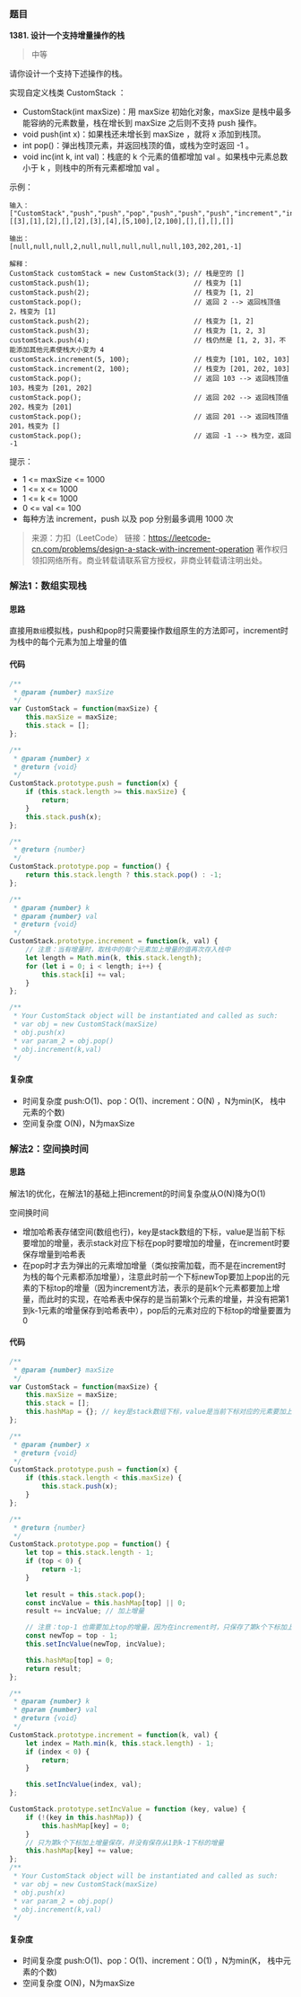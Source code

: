 ### 题目
**1381. 设计一个支持增量操作的栈**
>中等

请你设计一个支持下述操作的栈。

实现自定义栈类 CustomStack ：

* CustomStack(int maxSize)：用 maxSize 初始化对象，maxSize 是栈中最多能容纳的元素数量，栈在增长到 maxSize 之后则不支持 push 操作。
* void push(int x)：如果栈还未增长到 maxSize ，就将 x 添加到栈顶。
* int pop()：弹出栈顶元素，并返回栈顶的值，或栈为空时返回 -1 。
* void inc(int k, int val)：栈底的 k 个元素的值都增加 val 。如果栈中元素总数小于 k ，则栈中的所有元素都增加 val 。


示例：
```
输入：
["CustomStack","push","push","pop","push","push","push","increment","increment","pop","pop","pop","pop"]
[[3],[1],[2],[],[2],[3],[4],[5,100],[2,100],[],[],[],[]]

输出：
[null,null,null,2,null,null,null,null,null,103,202,201,-1]

解释：
CustomStack customStack = new CustomStack(3); // 栈是空的 []
customStack.push(1);                          // 栈变为 [1]
customStack.push(2);                          // 栈变为 [1, 2]
customStack.pop();                            // 返回 2 --> 返回栈顶值 2，栈变为 [1]
customStack.push(2);                          // 栈变为 [1, 2]
customStack.push(3);                          // 栈变为 [1, 2, 3]
customStack.push(4);                          // 栈仍然是 [1, 2, 3]，不能添加其他元素使栈大小变为 4
customStack.increment(5, 100);                // 栈变为 [101, 102, 103]
customStack.increment(2, 100);                // 栈变为 [201, 202, 103]
customStack.pop();                            // 返回 103 --> 返回栈顶值 103，栈变为 [201, 202]
customStack.pop();                            // 返回 202 --> 返回栈顶值 202，栈变为 [201]
customStack.pop();                            // 返回 201 --> 返回栈顶值 201，栈变为 []
customStack.pop();                            // 返回 -1 --> 栈为空，返回 -1
```

提示：
* 1 <= maxSize <= 1000
* 1 <= x <= 1000
* 1 <= k <= 1000
* 0 <= val <= 100
* 每种方法 increment，push 以及 pop 分别最多调用 1000 次

>来源：力扣（LeetCode）
链接：https://leetcode-cn.com/problems/design-a-stack-with-increment-operation
著作权归领扣网络所有。商业转载请联系官方授权，非商业转载请注明出处。

### 解法1：数组实现栈

#### 思路

直接用`数组`模拟栈，push和pop时只需要操作数组原生的方法即可，increment时为栈中的每个元素为加上增量的值

#### 代码
```javascript
/**
 * @param {number} maxSize
 */
var CustomStack = function(maxSize) {
    this.maxSize = maxSize;
    this.stack = [];
};

/** 
 * @param {number} x
 * @return {void}
 */
CustomStack.prototype.push = function(x) {
    if (this.stack.length >= this.maxSize) {
        return;
    }
    this.stack.push(x);
};

/**
 * @return {number}
 */
CustomStack.prototype.pop = function() {
    return this.stack.length ? this.stack.pop() : -1;
};

/** 
 * @param {number} k 
 * @param {number} val
 * @return {void}
 */
CustomStack.prototype.increment = function(k, val) {
    // 注意：当有增量时，取栈中的每个元素加上增量的值再次存入栈中
    let length = Math.min(k, this.stack.length);
    for (let i = 0; i < length; i++) {
        this.stack[i] += val;
    }
};

/**
 * Your CustomStack object will be instantiated and called as such:
 * var obj = new CustomStack(maxSize)
 * obj.push(x)
 * var param_2 = obj.pop()
 * obj.increment(k,val)
 */
```

#### 复杂度
* 时间复杂度 push:O(1)、pop：O(1)、increment：O(N) ，N为min(K， 栈中元素的个数)
* 空间复杂度 O(N)，N为maxSize

### 解法2：空间换时间

#### 思路

 解法1的优化，在解法1的基础上把increment的时间复杂度从O(N)降为O(1)



空间换时间

* 增加哈希表存储空间(数组也行)，key是stack数组的下标，value是当前下标要增加的增量，表示stack对应下标在pop时要增加的增量，在increment时要保存增量到哈希表
* 在pop时才去为弹出的元素增加增量（类似按需加载，而不是在increment时为栈的每个元素都添加增量），注意此时前一个下标newTop要加上pop出的元素的下标top的增量（因为increment方法，表示的是前k个元素都要加上增量，而此时的实现，在哈希表中保存的是当前第k个元素的增量，并没有把第1到k-1元素的增量保存到哈希表中），pop后的元素对应的下标top的增量要置为0

#### 代码

```javascript
/**
 * @param {number} maxSize
 */
var CustomStack = function(maxSize) {
    this.maxSize = maxSize;
    this.stack = [];
    this.hashMap = {}; // key是stack数组下标，value是当前下标对应的元素要加上的增量
};

/** 
 * @param {number} x
 * @return {void}
 */
CustomStack.prototype.push = function(x) {
    if (this.stack.length < this.maxSize) {
        this.stack.push(x);
    }
};

/**
 * @return {number}
 */
CustomStack.prototype.pop = function() {
    let top = this.stack.length - 1;
    if (top < 0) {
        return -1;
    }
    
    let result = this.stack.pop();
    const incValue = this.hashMap[top] || 0;
    result += incValue; // 加上增量

    // 注意：top-1 也需要加上top的增量，因为在increment时，只保存了第k个下标加上增量，并没有保存从1到k-1下标的增量，而increment时实际是第1到k个元素都需要加上增量的
    const newTop = top - 1;
    this.setIncValue(newTop, incValue);

    this.hashMap[top] = 0;
    return result;
};

/** 
 * @param {number} k 
 * @param {number} val
 * @return {void}
 */
CustomStack.prototype.increment = function(k, val) {
    let index = Math.min(k, this.stack.length) - 1;
    if (index < 0) {
        return;
    }

    this.setIncValue(index, val);
};

CustomStack.prototype.setIncValue = function (key, value) {
    if (!(key in this.hashMap)) {
        this.hashMap[key] = 0;
    }
    // 只为第k个下标加上增量保存，并没有保存从1到k-1下标的增量
    this.hashMap[key] += value;
};
/**
 * Your CustomStack object will be instantiated and called as such:
 * var obj = new CustomStack(maxSize)
 * obj.push(x)
 * var param_2 = obj.pop()
 * obj.increment(k,val)
 */
```

#### 复杂度

* 时间复杂度 push:O(1)、pop：O(1)、increment：O(1) ，N为min(K， 栈中元素的个数)
* 空间复杂度 O(N)，N为maxSize